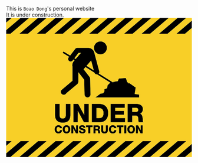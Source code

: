 This is `Boao Dong`'s personal website <br>
It is under construction. ![Under Construction](./under-construction.jpg) 